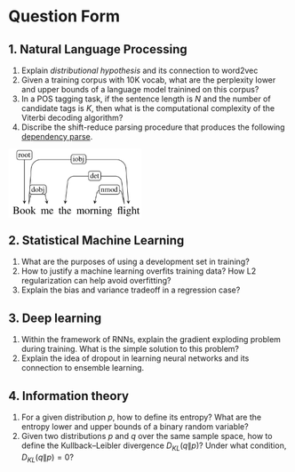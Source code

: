 # Question Form

## 1. Natural Language Processing

1. Explain *distributional hypothesis* and its connection to word2vec
2. Given a training corpus with 10K vocab, what are the perplexity lower and upper bounds of a language model trainined on this corpus?
3. In a POS tagging task, if the sentence length is $N$ and the number of candidate tags is $K$, then what is the computational complexity of the Viterbi decoding algorithm?
4. Discribe the shift-reduce parsing procedure that produces the following [dependency parse](https://web.stanford.edu/~jurafsky/slp3/13.pdf).

<img src="parse.png" alt="parse" width="240" align="middle"/>

## 2. Statistical Machine Learning

1. What are the purposes of using a development set in training?
2. How to justify a machine learning overfits training data? How L2 regularization can help avoid overfitting?
3. Explain the bias and variance tradeoff in a regression case?

## 3. Deep learning

1. Within the framework of RNNs, explain the gradient exploding problem during training. What is the simple solution to this problem?
2. Explain the idea of dropout in learning neural networks and its connection to ensemble learning.

## 4. Information theory

1. For a given distribution $p$, how to define its entropy? What are the entropy lower and upper bounds of a binary random variable? 
2. Given two distributions $p$ and $q$ over the same sample space, how to define the Kullback–Leibler divergence $D_{KL}(q\|p)$? Under what condition, $D_{KL}(q\|p)=0$?